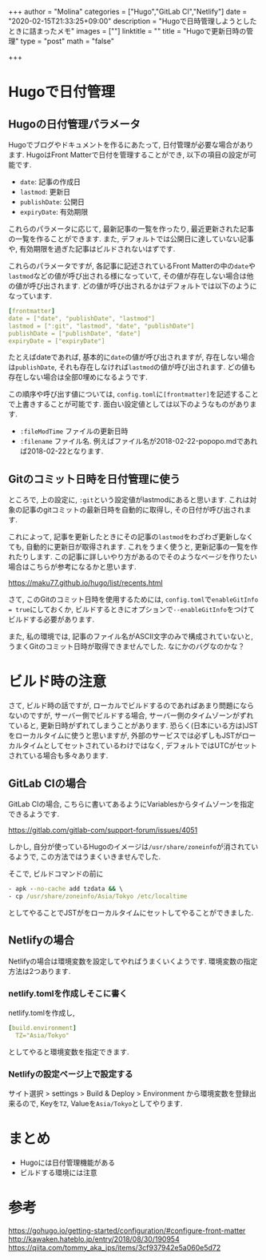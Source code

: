 +++
author = "Molina"
categories = ["Hugo","GitLab CI","Netlify"]
date = "2020-02-15T21:33:25+09:00"
description = "Hugoで日時管理しようとしたときに詰まったメモ"
images = [""]
linktitle = ""
title = "Hugoで更新日時の管理"
type = "post"
math = "false"

+++

# Hugoで日付管理
## Hugoの日付管理パラメータ
Hugoでブログやドキュメントを作るにあたって, 日付管理が必要な場合があります. 
HugoはFront Matterで日付を管理することができ, 以下の項目の設定が可能です. 

- `date`: 記事の作成日
- `lastmod`: 更新日
- `publishDate`: 公開日
- `expiryDate`: 有効期限

これらのパラメータに応じて, 最新記事の一覧を作ったり, 最近更新された記事の一覧を作ることができます. また, デフォルトでは公開日に達していない記事や, 有効期限を過ぎた記事はビルドされないはずです. 

これらのパラメータですが, 各記事に記述されているFront Matterの中の`date`や`lastmod`などの値が呼び出される様になっていて, その値が存在しない場合は他の値が呼び出されます. どの値が呼び出されるかはデフォルトでは以下のようになっています. 

```yaml
[frontmatter]
date = ["date", "publishDate", "lastmod"]
lastmod = [":git", "lastmod", "date", "publishDate"]
publishDate = ["publishDate", "date"]
expiryDate = ["expiryDate"]
```
たとえばdateであれば, 基本的に`date`の値が呼び出されますが, 存在しない場合は`publishDate`, それも存在しなければ`lastmod`の値が呼び出されます. どの値も存在しない場合は全部0埋めになるようです. 

この順序や呼び出す値については, `config.toml`に`[frontmatter]`を記述することで上書きすることが可能です. 
面白い設定値としては以下のようなものがあります. 
- `:fileModTime` ファイルの更新日時
- `:filename` ファイル名. 例えばファイル名が2018-02-22-popopo.mdであれば2018-02-22となります. 

## Gitのコミット日時を日付管理に使う
ところで, 上の設定に, `:git`という設定値がlastmodにあると思います. これは対象の記事のgitコミットの最新日時を自動的に取得し, その日付が呼び出されます. 

これによって, 記事を更新したときにその記事の`lastmod`をわざわざ更新しなくても, 自動的に更新日が取得されます. これをうまく使うと, 更新記事の一覧を作れたりします. 
この記事に詳しいやり方があるのでそのようなページを作りたい場合はこちらが参考になるかと思います. 

https://maku77.github.io/hugo/list/recents.html

さて, このGitのコミット日時を使用するためには, `config.toml`で`enableGitInfo = true`にしておくか, ビルドするときにオプションで`--enableGitInfo`をつけてビルドする必要があります. 

また, 私の環境では, 記事のファイル名がASCII文字のみで構成されていないと, うまくGitのコミット日時が取得できませんでした. なにかのバグなのかな？

# ビルド時の注意
さて, ビルド時の話ですが, ローカルでビルドするのであればあまり問題にならないのですが, サーバー側でビルドする場合, サーバー側のタイムゾーンがずれていると, 更新日時がずれてしまうことがあります. 恐らく(日本にいる方は)JSTをローカルタイムに使うと思いますが, 外部のサービスでは必ずしもJSTがローカルタイムとしてセットされているわけではなく, デフォルトではUTCがセットされている場合も多々あります. 
## GitLab CIの場合
GitLab CIの場合, こちらに書いてあるようにVariablesからタイムゾーンを指定できるようです. 

https://gitlab.com/gitlab-com/support-forum/issues/4051

しかし, 自分が使っているHugoのイメージは`/usr/share/zoneinfo`が消されているようで, この方法ではうまくいきませんでした. 

そこで, ビルドコマンドの前に
```cmd
- apk --no-cache add tzdata && \
- cp /usr/share/zoneinfo/Asia/Tokyo /etc/localtime
```
としてやることでJSTがをローカルタイムにセットしてやることができました.

## Netlifyの場合
Netlifyの場合は環境変数を設定してやればうまくいくようです. 環境変数の指定方法は2つあります. 
### netlify.tomlを作成しそこに書く
netlify.tomlを作成し,
```yaml
[build.environment]
  TZ="Asia/Tokyo"
```
としてやると環境変数を指定できます. 

### Netlifyの設定ページ上で設定する
サイト選択 > settings > Build & Deploy > Environment から環境変数を登録出来るので, Keyを`TZ`, Valueを`Asia/Tokyo`としてやります. 

# まとめ
- Hugoには日付管理機能がある
- ビルドする環境には注意

# 参考
https://gohugo.io/getting-started/configuration/#configure-front-matter
http://kawaken.hateblo.jp/entry/2018/08/30/190954
https://qiita.com/tommy_aka_jps/items/3cf937942e5a060e5d72